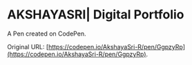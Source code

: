 # AKSHAYASRI| Digital Portfolio

A Pen created on CodePen.

Original URL: [https://codepen.io/AkshayaSri-R/pen/GgpzyRp](https://codepen.io/AkshayaSri-R/pen/GgpzyRp).

